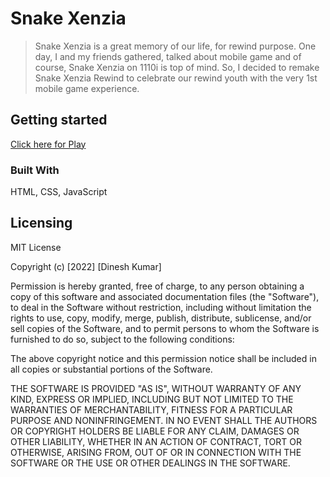 
# Snake Xenzia
> Snake Xenzia is a great memory of our life, for rewind purpose. One day, I and my friends gathered, talked about mobile game and of course, Snake Xenzia on 1110i is top of mind. So, I decided to remake Snake Xenzia Rewind to celebrate our rewind youth with the very 1st mobile game experience.

## Getting started

[Click here for Play](https://dineshjangid03.github.io/snake/)


### Built With
HTML, CSS, JavaScript






## Licensing





MIT License

Copyright (c) [2022] [Dinesh Kumar]

Permission is hereby granted, free of charge, to any person obtaining a copy
of this software and associated documentation files (the "Software"), to deal
in the Software without restriction, including without limitation the rights
to use, copy, modify, merge, publish, distribute, sublicense, and/or sell
copies of the Software, and to permit persons to whom the Software is
furnished to do so, subject to the following conditions:

The above copyright notice and this permission notice shall be included in all
copies or substantial portions of the Software.

THE SOFTWARE IS PROVIDED "AS IS", WITHOUT WARRANTY OF ANY KIND, EXPRESS OR
IMPLIED, INCLUDING BUT NOT LIMITED TO THE WARRANTIES OF MERCHANTABILITY,
FITNESS FOR A PARTICULAR PURPOSE AND NONINFRINGEMENT. IN NO EVENT SHALL THE
AUTHORS OR COPYRIGHT HOLDERS BE LIABLE FOR ANY CLAIM, DAMAGES OR OTHER
LIABILITY, WHETHER IN AN ACTION OF CONTRACT, TORT OR OTHERWISE, ARISING FROM,
OUT OF OR IN CONNECTION WITH THE SOFTWARE OR THE USE OR OTHER DEALINGS IN THE
SOFTWARE.
